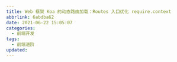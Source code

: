 ```yaml
---
title: Web 框架 Koa 的动态路由加载：Routes 入口优化 require.context
abbrlink: 6abdba62
date: 2021-06-22 15:05:07
categories:
  - 前端开发
tags:
  - 前端进阶
updated:
---
```

